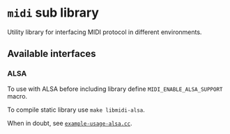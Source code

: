 # `midi` sub library

Utility library for interfacing MIDI protocol in different environments.

## Available interfaces

### ALSA

To use with ALSA before including library define `MIDI_ENABLE_ALSA_SUPPORT` macro.

To compile static library use `make libmidi-alsa`.

When in doubt, see [`example-usage-alsa.cc`](./example-usage-alsa.cc).
